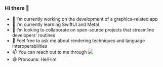 ### Hi there 👋

- 🔭 I’m currently working on the development of a graphics-related app
- 🌱 I’m currently learning SwiftUI and Metal
- 👯 I’m looking to collaborate on open-source projects that streamline developers' routines
- 💬 Feel free to ask me about rendering techniques and language interoperabilities
- 📫 You can reach out to me through [![ ](https://img.shields.io/badge/LinkedIn-0077B5?style=for-the-badge&logo=linkedin&logoColor=white)](https://www.linkedin.com/in/ganeshlingamc/)
- 😄 Pronouns: He/Him
